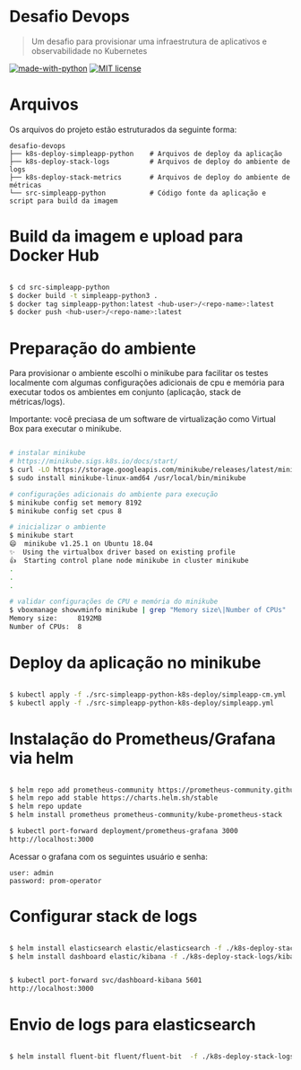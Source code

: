 # Desafio Devops

> Um desafio para provisionar uma infraestrutura de aplicativos e observabilidade no Kubernetes

[![made-with-python](https://img.shields.io/badge/Made%20with-Python-1f425f.svg)](https://www.python.org/) [![MIT license](https://img.shields.io/badge/License-MIT-blue.svg)](https://lbesson.mit-license.org/)


# Arquivos

Os arquivos do projeto estão estruturados da seguinte forma:

    desafio-devops
    ├── k8s-deploy-simpleapp-python    # Arquivos de deploy da aplicação
    ├── k8s-deploy-stack-logs          # Arquivos de deploy do ambiente de logs
    ├── k8s-deploy-stack-metrics       # Arquivos de deploy do ambiente de métricas
    └── src-simpleapp-python           # Código fonte da aplicação e script para build da imagem

# Build da imagem e upload para Docker Hub

```bash

$ cd src-simpleapp-python
$ docker build -t simpleapp-python3 .
$ docker tag simpleapp-python:latest <hub-user>/<repo-name>:latest
$ docker push <hub-user>/<repo-name>:latest

```

# Preparação do ambiente

Para provisionar o ambiente escolhi o minikube para facilitar os testes localmente com algumas configurações adicionais de cpu e memória para executar todos os ambientes em conjunto (aplicação, stack de métricas/logs).

Importante: você preciasa de um software de virtualização como Virtual Box para executar o minikube.

```bash

# instalar minikube
# https://minikube.sigs.k8s.io/docs/start/
$ curl -LO https://storage.googleapis.com/minikube/releases/latest/minikube-linux-amd64
$ sudo install minikube-linux-amd64 /usr/local/bin/minikube

# configurações adicionais do ambiente para execução
$ minikube config set memory 8192
$ minikube config set cpus 8

# inicializar o ambiente
$ minikube start
😄  minikube v1.25.1 on Ubuntu 18.04
✨  Using the virtualbox driver based on existing profile
👍  Starting control plane node minikube in cluster minikube
.
.
.

# validar configurações de CPU e memória do minikube
$ vboxmanage showvminfo minikube | grep "Memory size\|Number of CPUs"
Memory size:     8192MB
Number of CPUs:  8

```

# Deploy da aplicação no minikube

```bash

$ kubectl apply -f ./src-simpleapp-python-k8s-deploy/simpleapp-cm.yml
$ kubectl apply -f ./src-simpleapp-python-k8s-deploy/simpleapp.yml

```

# Instalação do Prometheus/Grafana via helm

```bash

$ helm repo add prometheus-community https://prometheus-community.github.io/helm-charts
$ helm repo add stable https://charts.helm.sh/stable
$ helm repo update
$ helm install prometheus prometheus-community/kube-prometheus-stack

$ kubectl port-forward deployment/prometheus-grafana 3000
http://localhost:3000

```

Acessar o grafana com os seguintes usuário e senha:

```
user: admin
password: prom-operator
```

# Configurar stack de logs

```bash

$ helm install elasticsearch elastic/elasticsearch -f ./k8s-deploy-stack-logs/elasticsearch-master.yaml
$ helm install dashboard elastic/kibana -f ./k8s-deploy-stack-logs/kibana.yaml


$ kubectl port-forward svc/dashboard-kibana 5601
http://localhost:3000

```

# Envio de logs para elasticsearch

```bash

$ helm install fluent-bit fluent/fluent-bit  -f ./k8s-deploy-stack-logs/fluent-bit.yaml

```
